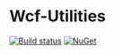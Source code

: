 # Wcf-Utilities
 [![Build status](https://ci.appveyor.com/api/projects/status/saw70jgeln5cs6p9?svg=true)](https://ci.appveyor.com/project/polarbit/wcf-utilities)
[![NuGet](https://img.shields.io/nuget/v/Ubrasoft.Utilities.Wcf.svg?maxAge=2592000?style=plastic)](https://www.nuget.org/packages/Ubrasoft.Utilities.Wcf/)
